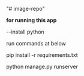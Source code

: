 "# image-repo" 

**for running this app**

--install python 

run commands at below

pip install -r requirements.txt

python manage.py runserver
